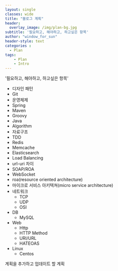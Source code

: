 ```yaml
--- 
layout: single
classes: wide
title: "블로그 계획"
header:
  overlay_image: /img/plan-bg.jpg
subtitle: '필요하고, 해야하고, 하고싶은 항목'
author: "window_for_sun"
header-style: text
categories :
  - Plan
tags:
    - Plan
    - Intro
---  
```


'필요하고, 해야하고, 하고싶은 항목'

- 디자인 패턴
- Git
- 운영체제
- Spring
- Maven
- Groovy
- Java
- Algorithm
- 자료구조
- TDD
- Redis
- Memcache
- Elasticsearch
- Load Balancing
- url-uri 차이
- SOAP/ROA
- WebSocket
- roa(resource oriented architecture)
- 마이크로 서비스 아키텍쳐(micro service architecture)
- 네트워크
	- TCP
	- UDP
	- OSI
- DB
	- MySQL
- Web
	- Http
	- HTTP Method
	- URI/URL
	- HATEOAS
- Linux
	- Centos
	
	
계획을 추가하고 업데이트 할 계획
